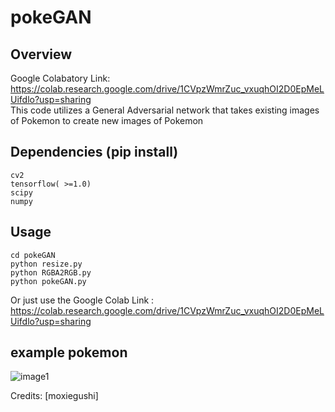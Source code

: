 # pokeGAN

## Overview
Google Colabatory Link: https://colab.research.google.com/drive/1CVpzWmrZuc_vxuqhOI2D0EpMeLUifdlo?usp=sharing \
This code utilizes a General Adversarial network that takes existing images of Pokemon to create new images of Pokemon

## Dependencies (pip install) 
```
cv2
tensorflow( >=1.0)
scipy
numpy
```
## Usage
```
cd pokeGAN
python resize.py
python RGBA2RGB.py
python pokeGAN.py
```
Or just use the Google Colab Link : https://colab.research.google.com/drive/1CVpzWmrZuc_vxuqhOI2D0EpMeLUifdlo?usp=sharing

## example pokemon
![image1](https://github.com/moxiegushi/pokeGAN/raw/master/images/Notes_1500532347861.jpeg)



Credits: [moxiegushi]
